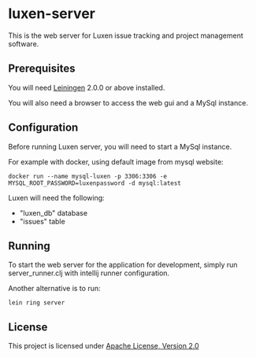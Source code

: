 # luxen-server

This is the web server for Luxen issue tracking and project management software. 

## Prerequisites

You will need [Leiningen][] 2.0.0 or above installed.

[leiningen]: https://github.com/technomancy/leiningen

You will also need a browser to access the web gui and a MySql instance.

## Configuration

Before running Luxen server, you will need to start a MySql instance.

For example with docker, using default image from mysql website:

    docker run --name mysql-luxen -p 3306:3306 -e MYSQL_ROOT_PASSWORD=luxenpassword -d mysql:latest

Luxen will need the following:
* "luxen_db" database
* "issues" table

## Running

To start the web server for the application for development, simply run server_runner.clj with intellij runner configuration.

Another alternative is to run:

    lein ring server

## License

This project is licensed under [Apache License, Version 2.0](LICENSE)
